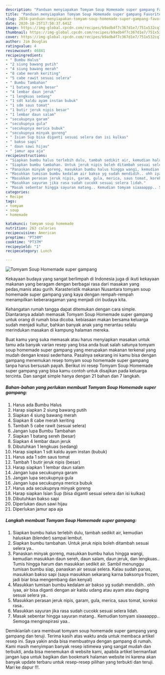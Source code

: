 ```yaml
---
description: "Panduan menyiapakan Tomyam Soup Homemade super gampang Favorite"
title: "Panduan menyiapakan Tomyam Soup Homemade super gampang Favorite"
slug: 2034-panduan-menyiapakan-tomyam-soup-homemade-super-gampang-favorite
date: 2020-10-25T17:50:37.641Z
image: https://img-global.cpcdn.com/recipes/b9adb4f7c367d1e7/751x532cq70/tomyam-soup-homemade-super-gampang-foto-resep-utama.jpg
thumbnail: https://img-global.cpcdn.com/recipes/b9adb4f7c367d1e7/751x532cq70/tomyam-soup-homemade-super-gampang-foto-resep-utama.jpg
cover: https://img-global.cpcdn.com/recipes/b9adb4f7c367d1e7/751x532cq70/tomyam-soup-homemade-super-gampang-foto-resep-utama.jpg
author: Jim Douglas
ratingvalue: 4
reviewcount: 46841
recipeingredient:
- " Bumbu Halus"
- "2 siung bawang putih"
- "4 siung bawang merah"
- "8 cabe merah keriting"
- "5 cabe rawit sesuai selera"
- " Bumbu Tambahan"
- "1 batang sereh besar"
- "4 lembar daun jeruk"
- "1 lengkuas sedang"
- "1 sdt kaldu ayam instan bubuk"
- "1 sdm saus tomat"
- "1 butir jeruk nipis besar"
- "1 lembar daun salam"
- "secukupnya garam"
- "secukupnya gula"
- "secukupnya merica bubuk"
- "secukupnya minyak goreng"
- " Isian Sup bisa diganti sesuai selera dan isi kulkas"
- " bakso sapi"
- " daun sawi hijau"
- " jamur apa aja"
recipeinstructions:
- "Siapkan bumbu halus terlebih dulu, tambah sedikit air, kemudian haluskan (blender) sampai lembut."
- "Siapkan bumbu tambahan. Untuk jeruk nipis boleh ditambah sesuai selera ya.."
- "Panaskan minyak goreng, masukkan bumbu halus hingga wangi, kemudian masukkan daun sereh, daun salam, daun jeruk, dan lengkuas.. Tumis hingga harum dan masukkan sedikit air. Sambil menunggu tumisan bumbu siap, panaskan air sesuai selera. Kalau sudah panas, masukkan bakso sapi (saya masukkan sekarang karna baksonya frozen, jadi biar bisa mengembang dan kenyal)"
- "Masukkan tumisan bumbu kedalam air bakso yg sudah mendidih.. ohh iyaa, air bisa diganti dengan air kaldu udang atau ayam atau daging sesuai selera ya.."
- "Masukkan perasan jeruk nipis, garam, gula, merica, saus tomat, koreksi rasa.."
- "Masukkan sayuran jika rasa sudah cucokk sesuai selera lidah."
- "Masak sebentar hingga sayuran matang.. Kemudian tomyam siaaaappp.. Semoga menginspirasi yaa.."
categories:
- Recipe
tags:
- tomyam
- soup
- homemade

katakunci: tomyam soup homemade 
nutrition: 263 calories
recipecuisine: American
preptime: "PT34M"
cooktime: "PT37M"
recipeyield: "1"
recipecategory: Lunch

---
```



![Tomyam Soup Homemade super gampang](https://img-global.cpcdn.com/recipes/b9adb4f7c367d1e7/751x532cq70/tomyam-soup-homemade-super-gampang-foto-resep-utama.jpg)

Kekayaan budaya yang sangat berlimpah di Indonesia juga di ikuti kekayaan makanan yang beragam dengan berbagai rasa dari masakan yang pedas,manis atau gurih. Karasteristik makanan Nusantara tomyam soup homemade super gampang yang kaya dengan rempah-rempah menampilkan keberaragaman yang menjadi ciri budaya kita.


Kehangatan rumah tangga dapat ditemukan dengan cara simple. Diantaranya adalah memasak Tomyam Soup Homemade super gampang untuk orang di rumah bisa dicoba. kebiasaan makan bersama keluarga sudah menjadi kultur, bahkan banyak anak yang merantau selalu merindukan masakan di kampung halaman mereka.



Buat kamu yang suka memasak atau harus menyiapkan masakan untuk tamu ada banyak varian resep yang bisa anda buat salah satunya tomyam soup homemade super gampang yang merupakan makanan terkenal yang mudah dengan kreasi sederhana. Pasalnya sekarang ini kamu bisa dengan gampang menemukan resep tomyam soup homemade super gampang tanpa harus bersusah payah.
Berikut ini resep Tomyam Soup Homemade super gampang yang bisa kamu contoh untuk disajikan pada keluarga tercinta. Dan sangat simple hanya dengan 21 bahan dan 7 langkah.


<!--inarticleads1-->

##### Bahan-bahan yang perlukan membuat Tomyam Soup Homemade super gampang:

1. Harus ada  Bumbu Halus
1. Harap siapkan 2 siung bawang putih
1. Siapkan 4 siung bawang merah
1. Siapkan 8 cabe merah keriting
1. Tambah 5 cabe rawit (sesuai selera)
1. Jangan lupa  Bumbu Tambahan
1. Siapkan 1 batang sereh (besar)
1. Siapkan 4 lembar daun jeruk
1. Dibutuhkan 1 lengkuas (sedang)
1. Harap siapkan 1 sdt kaldu ayam instan (bubuk)
1. Harus ada 1 sdm saus tomat
1. Tambah 1 butir jeruk nipis (besar)
1. Harap siapkan 1 lembar daun salam
1. Jangan lupa secukupnya garam
1. Jangan lupa secukupnya gula
1. Jangan lupa secukupnya merica bubuk
1. Harus ada secukupnya minyak goreng
1. Harap siapkan  Isian Sup (bisa diganti sesuai selera dan isi kulkas)
1. Dibutuhkan  bakso sapi
1. Diperlukan  daun sawi hijau
1. Diperlukan  jamur apa aja




<!--inarticleads2-->

##### Langkah membuat  Tomyam Soup Homemade super gampang:

1. Siapkan bumbu halus terlebih dulu, tambah sedikit air, kemudian haluskan (blender) sampai lembut.
1. Siapkan bumbu tambahan. Untuk jeruk nipis boleh ditambah sesuai selera ya..
1. Panaskan minyak goreng, masukkan bumbu halus hingga wangi, kemudian masukkan daun sereh, daun salam, daun jeruk, dan lengkuas.. Tumis hingga harum dan masukkan sedikit air. Sambil menunggu tumisan bumbu siap, panaskan air sesuai selera. Kalau sudah panas, masukkan bakso sapi (saya masukkan sekarang karna baksonya frozen, jadi biar bisa mengembang dan kenyal)
1. Masukkan tumisan bumbu kedalam air bakso yg sudah mendidih.. ohh iyaa, air bisa diganti dengan air kaldu udang atau ayam atau daging sesuai selera ya..
1. Masukkan perasan jeruk nipis, garam, gula, merica, saus tomat, koreksi rasa..
1. Masukkan sayuran jika rasa sudah cucokk sesuai selera lidah.
1. Masak sebentar hingga sayuran matang.. Kemudian tomyam siaaaappp.. Semoga menginspirasi yaa..




Demikianlah cara membuat tomyam soup homemade super gampang yang gampang dan teruji. Terima kasih atas waktu anda untuk membaca artikel resep ini. Saya yakin anda bisa membuatnya dengan gampang di rumah. Kami masih menyimpan banyak resep istimewa yang sangat mudah dan terbukti, anda bisa menemukan di website kami, apabila artikel bermanfaat jangan lupa untuk bagikan dan bookmark halaman website ini karena akan banyak update terbaru untuk resep-resep pilihan yang terbukti dan teruji. Mari ke dapur !!!. 
